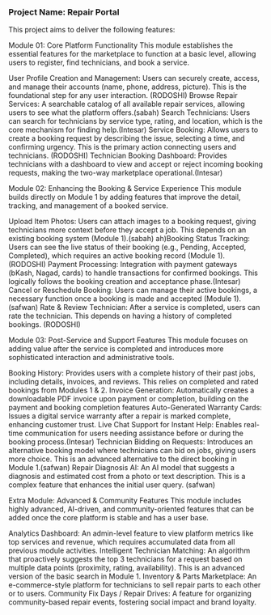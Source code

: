 ### Project Name: Repair Portal

This project aims to deliver the following features:

Module 01: Core Platform Functionality
This module establishes the essential features for the marketplace to function at a basic level, allowing users to register, find technicians, and book a service.

User Profile Creation and Management: Users can securely create, access, and manage their accounts (name, phone, address, picture). This is the foundational step for any user interaction. (RODOSHI)
Browse Repair Services: A searchable catalog of all available repair services, allowing users to see what the platform offers.(sabah)
Search Technicians: Users can search for technicians by service type, rating, and location, which is the core mechanism for finding help.(Intesar)
Service Booking: Allows users to create a booking request by describing the issue, selecting a time, and confirming urgency. This is the primary action connecting users and technicians. (RODOSHI)
Technician Booking Dashboard: Provides technicians with a dashboard to view and accept or reject incoming booking requests, making the two-way marketplace operational.(Intesar)

Module 02: Enhancing the Booking & Service Experience
This module builds directly on Module 1 by adding features that improve the detail, tracking, and management of a booked service.

Upload Item Photos: Users can attach images to a booking request, giving technicians more context before they accept a job. This depends on an existing booking system (Module 1).(sabah)
ah)Booking Status Tracking: Users can see the live status of their booking (e.g., Pending, Accepted, Completed), which requires an active booking record (Module 1). (RODOSHI)
Payment Processing: Integration with payment gateways (bKash, Nagad, cards) to handle transactions for confirmed bookings. This logically follows the booking creation and acceptance phase.(Intesar)
Cancel or Reschedule Booking: Users can manage their active bookings, a necessary function once a booking is made and accepted (Module 1).(safwan)
Rate & Review Technician: After a service is completed, users can rate the technician. This depends on having a history of completed bookings. (RODOSHI)

Module 03: Post-Service and Support Features
This module focuses on adding value after the service is completed and introduces more sophisticated interaction and administrative tools.

Booking History: Provides users with a complete history of their past jobs, including details, invoices, and reviews. This relies on completed and rated bookings from Modules 1 & 2.
Invoice Generation: Automatically creates a downloadable PDF invoice upon payment or completion, building on the payment and booking completion features
Auto-Generated Warranty Cards: Issues a digital service warranty after a repair is marked complete, enhancing customer trust.
Live Chat Support for Instant Help: Enables real-time communication for users needing assistance before or during the booking process.(Intesar)
Technician Bidding on Requests: Introduces an alternative booking model where technicians can bid on jobs, giving users more choice. This is an advanced alternative to the direct booking in Module 1.(safwan)
Repair Diagnosis AI: An AI model that suggests a diagnosis and estimated cost from a photo or text description. This is a complex feature that enhances the initial user query. (safwan)

Extra Module: Advanced & Community Features
This module includes highly advanced, AI-driven, and community-oriented features that can be added once the core platform is stable and has a user base.

Analytics Dashboard: An admin-level feature to view platform metrics like top services and revenue, which requires accumulated data from all previous module activities.
Intelligent Technician Matching: An algorithm that proactively suggests the top 3 technicians for a request based on multiple data points (proximity, rating, availability). This is an advanced version of the basic search in Module 1.
Inventory & Parts Marketplace: An e-commerce-style platform for technicians to sell repair parts to each other or to users.
Community Fix Days / Repair Drives: A feature for organizing community-based repair events, fostering social impact and brand loyalty.
